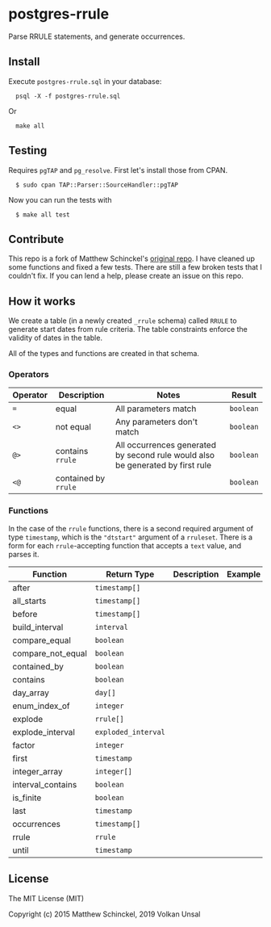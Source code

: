 # postgres-rrule

Parse RRULE statements, and generate occurrences.

## Install

Execute `postgres-rrule.sql` in your database:

```
  psql -X -f postgres-rrule.sql
```

Or

```
  make all
```

## Testing

Requires `pgTAP` and `pg_resolve`. First let's install those from CPAN.

```
  $ sudo cpan TAP::Parser::SourceHandler::pgTAP
```

Now you can run the tests with

```
  $ make all test
```


## Contribute

This repo is a fork of Matthew Schinckel's [original repo](https://bitbucket.org/schinckel/postgres-rrule). I have cleaned up some functions and fixed a few tests. There are still a few broken tests that I couldn't fix. If you can lend a help, please create an issue on this repo.

## How it works

We create a table (in a newly created `_rrule` schema) called `RRULE` to generate start dates from rule criteria. The table constraints enforce the validity of dates in the table.

All of the types and functions are created in that schema.

### Operators

| Operator | Description | Notes | Result |
| -------- | ----------- | ----- | ------ |
| `=` | equal | All parameters match | `boolean` |
| `<>` | not equal | Any parameters don't match | `boolean` |
| `@>` | contains `rrule` | All occurrences generated by second rule would also be generated by first rule | `boolean` |
| `<@` | contained by `rrule` | | `boolean` |

### Functions

In the case of the `rrule` functions, there is a second required argument of type `timestamp`, which is the `"dtstart"` argument of a `rruleset`. There is a form for each `rrule`-accepting function that accepts a `text` value, and parses it.




| Function | Return Type | Description | Example | Result |
|----------|-------------|-------------|---------|--------|
| after             | `timestamp[]` |||
| all_starts        | `timestamp[]` |||
| before            | `timestamp[]` |||
| build_interval    | `interval` |||
| compare_equal     | `boolean` |||
| compare_not_equal | `boolean` |||
| contained_by      | `boolean` |||
| contains          | `boolean` |||
| day_array         | `day[]` |||
| enum_index_of     | `integer` |||
| explode           | `rrule[]` |||
| explode_interval  | `exploded_interval` |||
| factor            | `integer` |||
| first             | `timestamp` |||
| integer_array     | `integer[]` |||
| interval_contains | `boolean` |||
| is_finite         | `boolean` |||
| last              | `timestamp` |||
| occurrences       | `timestamp[]`  |||
| rrule             | `rrule` |||
| until             | `timestamp` |||


## License

The MIT License (MIT)

Copyright (c) 2015 Matthew Schinckel, 2019 Volkan Unsal
